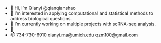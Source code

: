 - 👋 Hi, I’m Qianyi @qianqianshao
- 👀 I’m interested in applying computational and statistical methods to address biological questions.
- 🌱 I’m currently working on multiple projects with scRNA-seq analysis. 
- 💞️ 
- 📫 734-730-6910 qianyi.ma@umich.edu qzm100@gmail.com

<!---
qianqianshao/qianqianshao is a ✨ special ✨ repository because its `README.md` (this file) appears on your GitHub profile.
You can click the Preview link to take a look at your changes.
--->
